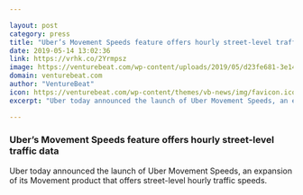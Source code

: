 ```yaml
---

layout: post
category: press
title: "Uber’s Movement Speeds feature offers hourly street-level traffic data"
date: 2019-05-14 13:02:36
link: https://vrhk.co/2Yrmpsz
image: https://venturebeat.com/wp-content/uploads/2019/05/d23fe681-3e14-4be2-aa3a-21cf497210d2.png?w=1200&strip=all
domain: venturebeat.com
author: "VentureBeat"
icon: https://venturebeat.com/wp-content/themes/vb-news/img/favicon.ico
excerpt: "Uber today announced the launch of Uber Movement Speeds, an expansion of its Movement product that offers street-level hourly traffic speeds."

---
```


### Uber’s Movement Speeds feature offers hourly street-level traffic data

Uber today announced the launch of Uber Movement Speeds, an expansion of its Movement product that offers street-level hourly traffic speeds.